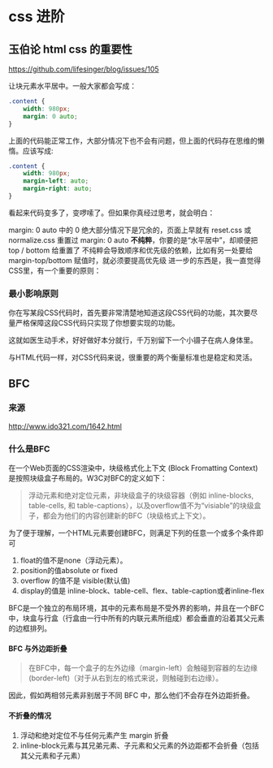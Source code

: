# css 进阶
## 玉伯论 html css 的重要性
https://github.com/lifesinger/blog/issues/105

让块元素水平居中。一般大家都会写成：

```css
.content {
    width: 980px;
    margin: 0 auto;
}
```

上面的代码能正常工作，大部分情况下也不会有问题，但上面的代码存在思维的懒惰。应该写成:
```css
.content {
    width: 980px;
    margin-left: auto;
    margin-right: auto;
}
```

看起来代码变多了，变啰嗦了。但如果你真经过思考，就会明白：

margin: 0 auto 中的 0 绝大部分情况下是冗余的，页面上早就有 reset.css 或 normalize.css 重置过
margin: 0 auto **不纯粹**，你要的是“水平居中”，却顺便把 top / bottom 给重置了
不纯粹会导致顺序和优先级的依赖，比如有另一处要给 margin-top/bottom 赋值时，就必须要提高优先级
进一步的东西是，我一直觉得CSS里，有一个重要的原则：

### 最小影响原则

你在写某段CSS代码时，首先要非常清楚地知道这段CSS代码的功能，其次要尽量严格保障这段CSS代码只实现了你想要实现的功能。

这就如医生动手术，好好做好本分就行，千万别留下一个小镊子在病人身体里。

与HTML代码一样，对CSS代码来说，很重要的两个衡量标准也是稳定和灵活。

## BFC
### 来源
http://www.ido321.com/1642.html

### 什么是BFC
在一个Web页面的CSS渲染中，块级格式化上下文 (Block Fromatting Context)是按照块级盒子布局的。W3C对BFC的定义如下：

> 浮动元素和绝对定位元素，非块级盒子的块级容器（例如 inline-blocks, table-cells, 和 table-captions），以及overflow值不为“visiable”的块级盒子，都会为他们的内容创建新的BFC（块级格式上下文）。

为了便于理解，一个HTML元素要创建BFC，则满足下列的任意一个或多个条件即可

1. float的值不是none（浮动元素）。
2. position的值absolute or fixed
3. overflow 的值不是 visible(默认值)
4. display的值是 inline-block、table-cell、flex、table-caption或者inline-flex

BFC是一个独立的布局环境，其中的元素布局是不受外界的影响，并且在一个BFC中，块盒与行盒（行盒由一行中所有的内联元素所组成）都会垂直的沿着其父元素的边框排列。

#### BFC 与外边距折叠

> 在BFC中，每一个盒子的左外边缘（margin-left）会触碰到容器的左边缘(border-left)（对于从右到左的格式来说，则触碰到右边缘）。

因此，假如两相邻元素非别居于不同 BFC 中，那么他们不会存在外边距折叠。

#### 不折叠的情况

1. 浮动和绝对定位不与任何元素产生 margin 折叠
2. inline-block元素与其兄弟元素、子元素和父元素的外边距都不会折叠（包括其父元素和子元素）

